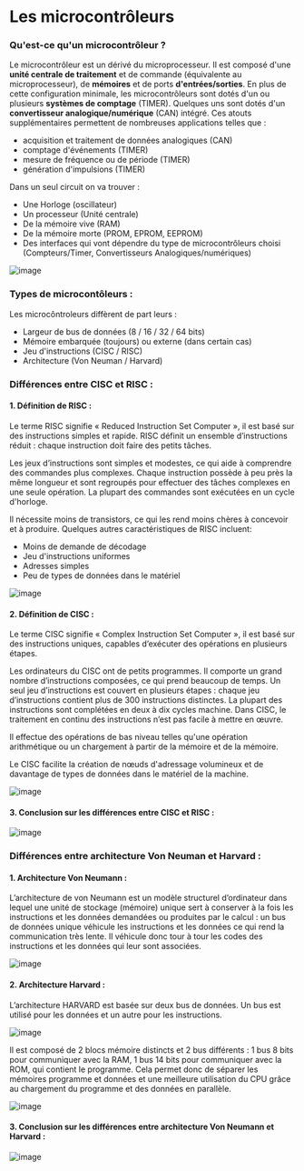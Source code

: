 # Les microcontrôleurs
### Qu'est-ce qu'un microcontrôleur ?

Le microcontrôleur est un dérivé du microprocesseur. Il est composé d'une **unité centrale de traitement** et de commande (équivalente au microprocesseur), de **mémoires** et de ports **d'entrées/sorties**.
En plus de cette configuration minimale, les microcontrôleurs sont dotés d'un ou plusieurs **systèmes de comptage** (TIMER). Quelques uns sont dotés d'un **convertisseur analogique/numérique** (CAN) intégré. Ces atouts supplémentaires permettent de nombreuses applications telles que :

- acquisition et traitement de données analogiques (CAN)
- comptage d'événements (TIMER)
- mesure de fréquence ou de période (TIMER)
- génération d'impulsions (TIMER) 

Dans un seul circuit on va trouver :
- Une Horloge (oscillateur) 
- Un processeur (Unité centrale) 
- De la mémoire vive (RAM)
- De la mémoire morte (PROM, EPROM, EEPROM) 
- Des interfaces qui vont dépendre du type de microcontrôleurs choisi (Compteurs/Timer, Convertisseurs Analogiques/numériques)

![image](https://user-images.githubusercontent.com/127400348/227773436-797b5098-633b-4341-a90c-0de0943c10a3.png)

### Types de microcontôleurs :

Les microcôntroleurs diffèrent de part leurs :
- Largeur de bus de données (8 / 16 / 32 / 64 bits)
- Mémoire embarquée (toujours) ou externe (dans certain cas)
- Jeu d'instructions (CISC / RISC)
- Architecture (Von Neuman / Harvard)

### Différences entre CISC et RISC :
#### 1. Définition de RISC :

Le terme RISC signifie « Reduced Instruction Set Computer », il est basé sur des instructions simples et rapide.
RISC définit un ensemble d’instructions réduit : chaque instruction doit faire des petits tâches. 

Les jeux d’instructions sont simples et modestes, ce qui aide à comprendre des commandes plus complexes. 
Chaque instruction possède à peu près la même longueur et sont regroupés pour effectuer des tâches complexes en une seule opération. 
La plupart des commandes sont exécutées en un cycle d'horloge.

Il nécessite moins de transistors, ce qui les rend moins chères à concevoir et à produire. Quelques autres caractéristiques de RISC incluent:
  - Moins de demande de décodage
  - Jeu d'instructions uniformes
  - Adresses simples
  - Peu de types de données dans le matériel

![image](https://user-images.githubusercontent.com/127400348/227775515-d4d0864e-9e6d-416c-84ce-2103cdc9afae.png)



#### 2. Définition de CISC :

Le terme CISC signifie « Complex Instruction Set Computer », il est basé sur des instructions uniques, capables d’exécuter des opérations en plusieurs étapes.

Les ordinateurs du CISC ont de petits programmes. Il comporte un grand nombre d’instructions composées, ce qui prend beaucoup de temps. Un seul jeu
d’instructions est couvert en plusieurs étapes : chaque jeu d’instructions contient plus de 300 instructions distinctes.
La plupart des instructions sont complétées en deux à dix cycles machine. Dans CISC, le traitement en continu des instructions n’est pas facile à mettre en œuvre.

Il effectue des opérations de bas niveau telles qu'une opération arithmétique ou un chargement à partir de la mémoire et de la mémoire.

Le CISC facilite la création de nœuds d'adressage volumineux et de davantage de types de données dans le matériel de la machine. 


![image](https://user-images.githubusercontent.com/127400348/227775532-52c4d34b-ebfb-4b23-8d2f-2c66a770e9e5.png)



#### 3. Conclusion sur les différences entre CISC et RISC :

![image](https://user-images.githubusercontent.com/127400348/227777286-f204e5f4-c5b1-4f0e-9f69-0a413b76f092.png)

### Différences entre architecture Von Neuman et Harvard :
#### 1. Architecture Von Neumann :

L’architecture de von Neumann est un modèle structurel d’ordinateur dans lequel une unité de stockage (mémoire) unique sert à conserver à la fois les instructions et les données demandées ou produites par le calcul : un bus de données unique véhicule les instructions et les données ce qui rend la communication très lente.
Il véhicule donc tour à tour les codes des instructions et les données qui leur sont associées.

![image](https://user-images.githubusercontent.com/127400348/227778181-153ba08c-b68d-4235-b257-a170b36e1078.png)

#### 2. Architecture Harvard :
L’architecture HARVARD est basée sur deux bus de données. Un bus est utilisé pour les données et un autre pour les instructions.

![image](https://user-images.githubusercontent.com/127400348/227778299-a8423d5e-1868-4fe0-ba8a-47ed0f7d497d.png)

Il est composé de 2 blocs mémoire distincts et 2 bus différents : 1 bus 8 bits pour communiquer avec la RAM, 1 bus 14 bits pour communiquer avec la ROM, qui contient le programme. Cela permet donc de séparer les mémoires programme et données et une meilleure utilisation du CPU grâce au chargement du programme et des données en parallèle.

![image](https://user-images.githubusercontent.com/127400348/227778329-71361d90-ad06-4549-84c0-338d27a52fb1.png)


#### 3. Conclusion sur les différences entre architecture Von Neumann et Harvard :

![image](https://user-images.githubusercontent.com/127400348/227778874-deb390e9-55a6-4268-9b7b-1f8ac1fc96e9.png)



